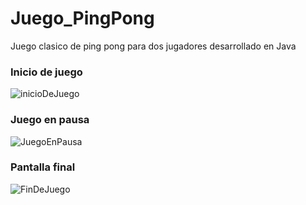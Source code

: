 # Juego_PingPong
Juego clasico de ping pong para dos jugadores desarrollado en Java

 
### Inicio de juego

![inicioDeJuego](https://github.com/RodolfoMorquecho/Juego_PingPong/assets/99112892/293010db-0026-4092-8ef2-a8e89b614365)


### Juego en pausa

![JuegoEnPausa](https://github.com/RodolfoMorquecho/Juego_PingPong/assets/99112892/d0643c56-e440-40d9-8323-f78b474f4985)



### Pantalla final 

![FinDeJuego](https://github.com/RodolfoMorquecho/Juego_PingPong/assets/99112892/ca66ce43-1d86-48b8-b5f4-4b1c34c05047)


